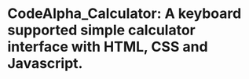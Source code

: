 # CodeAlpha_Calculator: A keyboard supported simple calculator interface with HTML, CSS and Javascript.
